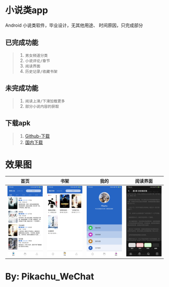 小说类app
==============
Android 小说类软件，毕业设计，无其他用途、
时间原因，只完成部分

已完成功能
------------
>1. `男女频道分类`
>2. `小说评论/章节`
>3. `阅读界面`
>4. `历史记录/收藏书架`

未完成功能
-------------
>1. `阅读上滑/下滑加载更多`
>2. `部分小说内容的获取`


下载apk
---
>1. [Github-下载](https://raw.githubusercontent.com/2825436553/book/master/app/release/app-release.apk)
>2. [国内下载](https://wwa.lanzous.com/ik8wAjjwoji)


效果图
==============
|首页|书架|我的|阅读界面|
|:---:|:---:|:---:|:---:|
| ![](/image/1.jpg) | ![](/image/2.jpg) | ![](/image/3.jpg) | ![](/image/4.jpg) |


By: Pikachu_WeChat
===
